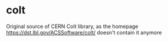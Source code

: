 colt
====

Original source of CERN Colt library, as the homepage https://dst.lbl.gov/ACSSoftware/colt/ doesn't contain it anymore
